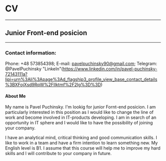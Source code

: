 # CV
------
## Junior Front-end posicion
------
### Contact information:
  Phone: +48 573854398;
  E-mail: pavelpuchinsky90@gmail.com;
  Telegram: @PavelPuchinsky
  "LinkeIn"(https://www.linkedin.com/in/pavel-puchinsky-72143111a?lipi=urn%3Ali%3Apage%3Ad_flagship3_profile_view_base_contact_details%3BXFojXsd9RqW%2FlIktmf%2F2Ig%3D%3D)
#### About Me
My name is Pavel Puchinsky. I'm lookig for junior Fornt-end posicion. I am particularly interested in this position as I would like to change the line of work and become involved in IT-products developing. I am in search of an opportunity in IT sphere and I would like to have the possibility of joining your company. 

I have an analytical mind, critical thinking and good communication skills. I like to work in a team and have a firm intention to learn something new. My English level is B1. I assume that this course will help me to improve my hard skills and I will contribute to your company in future.
